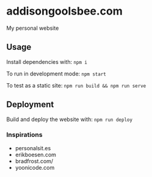 # addisongoolsbee.com

My personal website

## Usage

Install dependencies with: `npm i`

To run in development mode: `npm start`

To test as a static site: `npm run build && npm run serve`

## Deployment

Build and deploy the website with: `npm run deploy`

### Inspirations

- personalsit.es
- erikboesen.com
- bradfrost.com/
- yoonicode.com
